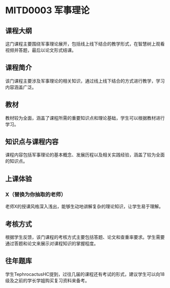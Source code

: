 # MITD0003 军事理论
## 课程大纲
这门课程主要围绕军事理论展开，包括线上线下结合的教学形式，在智慧树上观看视频并答题，最后以论文形式结课。

## 课程简介
该门课程主要涉及军事理论的相关知识，通过线上线下结合的方式进行教学，学习内容涵盖广泛。

## 教材
教材较为全面，涵盖了课程所需的重要知识点和理论基础，学生可以根据教材进行学习。

## 知识点与课程内容
课程内容包括军事理论的基本概念、发展历程以及相关实践经验，涵盖了较为全面的知识点。

## 上课体验
### X（替换为你抽取的老师）
老师X的授课风格深入浅出，能够生动地讲解复杂的理论知识，让学生易于理解。

## 考核方式
根据学生反馈，该门课程的考核方式主要包括答题、论文和查重率要求。学生需要通过答题和论文来展示对课程知识的掌握程度。

## 往年题库
学生TephrocactusHC提到，过往几届的课程还有考试的形式，建议学生可以向18级及之前的学长学姐购买复习资料来备考。